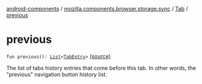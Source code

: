 [android-components](../../index.md) / [mozilla.components.browser.storage.sync](../index.md) / [Tab](index.md) / [previous](./previous.md)

# previous

`fun previous(): `[`List`](https://kotlinlang.org/api/latest/jvm/stdlib/kotlin.collections/-list/index.html)`<`[`TabEntry`](../-tab-entry/index.md)`>` [(source)](https://github.com/mozilla-mobile/android-components/blob/master/components/browser/storage-sync/src/main/java/mozilla/components/browser/storage/sync/RemoteTabsStorage.kt#L135)

The list of tabs history entries that come before this tab. In other words, the "previous"
navigation button history list.

